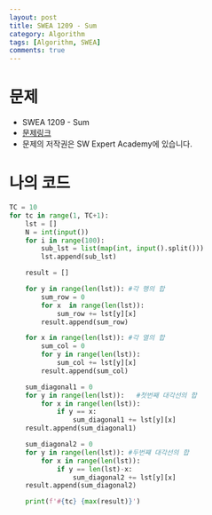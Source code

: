 ```yaml
---
layout: post
title: SWEA 1209 - Sum
category: Algorithm
tags: [Algorithm, SWEA]
comments: true
---
```




# 문제

-  SWEA 1209 - Sum
-  [문제링크](<https://www.swexpertacademy.com/main/code/problem/problemDetail.do?contestProbId=AV13_BWKACUCFAYh>)
-  문제의 저작권은 SW Expert Academy에 있습니다.



# 나의 코드


```python
TC = 10
for tc in range(1, TC+1):
    lst = []
    N = int(input())
    for i in range(100):
        sub_lst = list(map(int, input().split()))
        lst.append(sub_lst)

    result = []

    for y in range(len(lst)): #각 행의 합
        sum_row = 0
        for x  in range(len(lst)):
            sum_row += lst[y][x]
        result.append(sum_row)

    for x in range(len(lst)): #각 열의 합
        sum_col = 0
        for y in range(len(lst)):
            sum_col += lst[y][x]
        result.append(sum_col)

    sum_diagonal1 = 0
    for y in range(len(lst)):   #첫번째 대각선의 합
        for x in range(len(lst)):
            if y == x:
                sum_diagonal1 += lst[y][x]
    result.append(sum_diagonal1)

    sum_diagonal2 = 0
    for y in range(len(lst)): #두번쨰 대각선의 합
        for x in range(len(lst)):
            if y == len(lst)-x:
                sum_diagonal2 += lst[y][x]
    result.append(sum_diagonal2)

    print(f'#{tc} {max(result)}')
```

